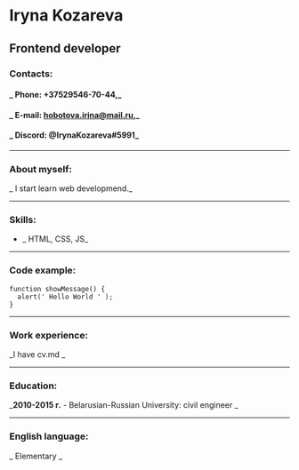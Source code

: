 # **Iryna Kozareva**
## Frontend developer
### Contacts:
#### _ **Phone:** +37529546-70-44,_
#### _ **E-mail:** hobotova.irina@mail.ru,_
#### _ **Discord:** @IrynaKozareva#5991_

***

### About myself:
_ I start learn web developmend._

***

### Skills:
* _ HTML, CSS, JS_

***

### Сode example:
```      
function showMessage() {
  alert(' Hello World ' );
}
```    
***

### Work experience:

_I have cv.md _

***

### Education:

_**2010-2015 г.** - Belarusian-Russian University: civil engineer _  


***

### English language:

_ Elementary _
